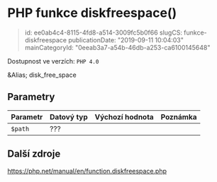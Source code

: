 PHP funkce diskfreespace()
================================

> id: ee0ab4c4-8115-4fd8-a514-3009fc5b0f66
> slugCS: funkce-diskfreespace
> publicationDate: "2019-09-11 10:04:03"
> mainCategoryId: "0eeab3a7-a54b-46db-a253-ca6100145648"

Dostupnost ve verzích: `PHP 4.0`

&Alias; <function>disk_free_space</function>


Parametry
--------------

| Parametr | Datový typ | Výchozí hodnota | Poznámka |
|-----|-----|-----|-----|
| `$path` | ??? |  |  |


Další zdroje
------------

https://php.net/manual/en/function.diskfreespace.php
